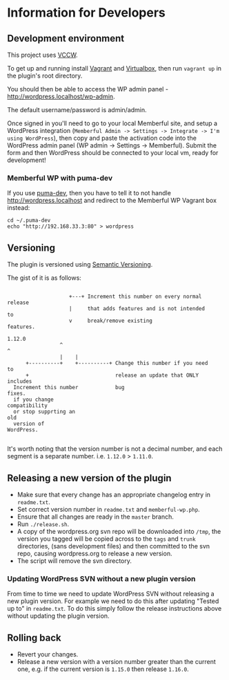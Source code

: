 # Information for Developers

## Development environment

This project uses [VCCW](http://vccw.cc/). 

To get up and running install [Vagrant](http://vagrantup.com) and [Virtualbox](http://virtualbox.org), then run `vagrant up` in the plugin's root directory.

You should then be able to access the WP admin panel - http://wordpress.localhost/wp-admin.

The default username/password is admin/admin.

Once signed in you'll need to go to your local Memberful site, and setup a WordPress integration
(`Memberful Admin -> Settings -> Integrate -> I'm using WordPress`), then copy and paste the activation
code into the WordPress admin panel (WP admin -> Settings -> Memberful). Submit the form and then
WordPress should be connected to your local vm, ready for development!

### Memberful WP with puma-dev

If you use [puma-dev](https://github.com/puma/puma-dev), then you have to tell it to not handle http://wordpress.localhost and redirect to the Memberful WP Vagrant box instead:

```
cd ~/.puma-dev
echo "http://192.168.33.3:80" > wordpress
```

## Versioning

The plugin is versioned using [Semantic Versioning](http://semver.org).

The gist of it is as follows:

```
                                                                        
                    +---+ Increment this number on every normal release 
                    |     that adds features and is not intended to     
                    v     break/remove existing features.               
                 1.12.0                                                 
                 ^    ^                                                 
                 |    |                                                 
      +----------+    +----------+ Change this number if you need to    
      +                            release an update that ONLY includes 
  Increment this number            bug fixes.                           
  if you change compatibility                                           
  or stop supprting an old                                              
  version of WordPress.                                                 
                                                                        
```

It's worth noting that the version number is not a decimal number, and each
segment is a separate number. i.e. `1.12.0` > `1.11.0`.

## Releasing a new version of the plugin

* Make sure that every change has an appropriate changelog entry in `readme.txt`.
* Set correct version number in `readme.txt` and `memberful-wp.php`.
* Ensure that all changes are ready in the `master` branch.
* Run `./release.sh`.
* A copy of the wordpress.org svn repo will be downloaded into `/tmp`, the
  version you tagged will be copied across to the `tags` and `trunk`
  directories, (sans development files) and then committed to the svn repo,
  causing wordpress.org to release a new version.
* The script will remove the svn directory.

### Updating WordPress SVN without a new plugin version

From time to time we need to update WordPress SVN without releasing a new plugin
version. For example we need to do this after updating "Tested up to" in
`readme.txt`. To do this simply follow the release instructions above without
updating the plugin version.

## Rolling back

* Revert your changes.
* Release a new version with a version number greater than the current one, e.g. if the current version is `1.15.0` then release `1.16.0`.
